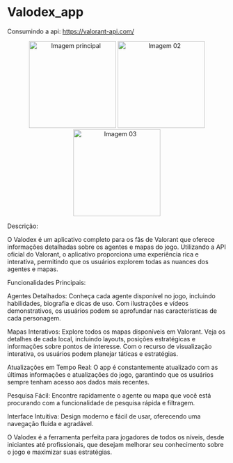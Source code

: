  # Valodex_app

Consumindo a api: https://valorant-api.com/

<p align="center">
  <img src="https://github.com/user-attachments/assets/86defb62-9e98-45f2-b8b3-e5eb4b23031e" alt="Imagem principal" width="200"/>
  <img src="https://github.com/user-attachments/assets/b37fb844-9fc9-47c8-aea8-6d31b970f7c9" alt="Imagem 02" width="200"/>
  <img src="https://github.com/user-attachments/assets/bacebcbb-4f78-4996-9d14-c9ab7a715bb3" alt="Imagem 03" width="200"/>
</p>

Descrição:

O Valodex é um aplicativo completo para os fãs de Valorant que oferece informações detalhadas sobre os agentes e mapas do jogo. Utilizando a API oficial do Valorant, o aplicativo proporciona uma experiência rica e interativa, permitindo que os usuários explorem todas as nuances dos agentes e mapas.

Funcionalidades Principais:

Agentes Detalhados: Conheça cada agente disponível no jogo, incluindo habilidades, biografia e dicas de uso. Com ilustrações e vídeos demonstrativos, os usuários podem se aprofundar nas características de cada personagem.

Mapas Interativos: Explore todos os mapas disponíveis em Valorant. Veja os detalhes de cada local, incluindo layouts, posições estratégicas e informações sobre pontos de interesse. Com o recurso de visualização interativa, os usuários podem planejar táticas e estratégias.

Atualizações em Tempo Real: O app é constantemente atualizado com as últimas informações e atualizações do jogo, garantindo que os usuários sempre tenham acesso aos dados mais recentes.

Pesquisa Fácil: Encontre rapidamente o agente ou mapa que você está procurando com a funcionalidade de pesquisa rápida e filtragem.

Interface Intuitiva: Design moderno e fácil de usar, oferecendo uma navegação fluida e agradável.

O Valodex é a ferramenta perfeita para jogadores de todos os níveis, desde iniciantes até profissionais, que desejam melhorar seu conhecimento sobre o jogo e maximizar suas estratégias.
